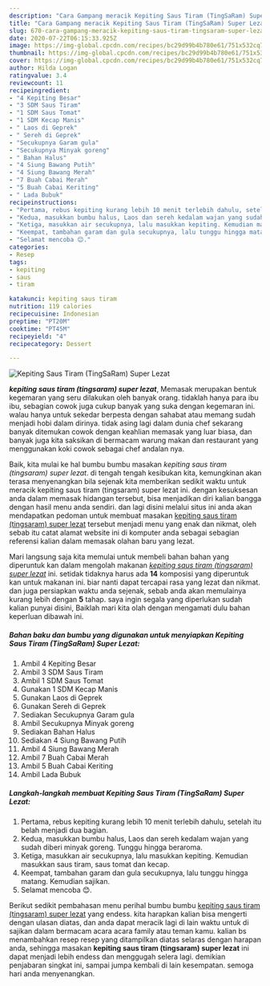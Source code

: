 ```yaml
---
description: "Cara Gampang meracik Kepiting Saus Tiram (TingSaRam) Super Lezat, Anti Gagal"
title: "Cara Gampang meracik Kepiting Saus Tiram (TingSaRam) Super Lezat, Anti Gagal"
slug: 670-cara-gampang-meracik-kepiting-saus-tiram-tingsaram-super-lezat-anti-gagal
date: 2020-07-22T06:15:33.925Z
image: https://img-global.cpcdn.com/recipes/bc29d99b4b780e61/751x532cq70/kepiting-saus-tiram-tingsaram-super-lezat-foto-resep-utama.jpg
thumbnail: https://img-global.cpcdn.com/recipes/bc29d99b4b780e61/751x532cq70/kepiting-saus-tiram-tingsaram-super-lezat-foto-resep-utama.jpg
cover: https://img-global.cpcdn.com/recipes/bc29d99b4b780e61/751x532cq70/kepiting-saus-tiram-tingsaram-super-lezat-foto-resep-utama.jpg
author: Hilda Logan
ratingvalue: 3.4
reviewcount: 11
recipeingredient:
- "4 Kepiting Besar"
- "3 SDM Saus Tiram"
- "1 SDM Saus Tomat"
- "1 SDM Kecap Manis"
- " Laos di Geprek"
- " Sereh di Geprek"
- "Secukupnya Garam gula"
- "Secukupnya Minyak goreng"
- " Bahan Halus"
- "4 Siung Bawang Putih"
- "4 Siung Bawang Merah"
- "7 Buah Cabai Merah"
- "5 Buah Cabai Keriting"
- " Lada Bubuk"
recipeinstructions:
- "Pertama, rebus kepiting kurang lebih 10 menit terlebih dahulu, setelah itu belah menjadi dua bagian."
- "Kedua, masukkan bumbu halus, Laos dan sereh kedalam wajan yang sudah diberi minyak goreng. Tunggu hingga beraroma."
- "Ketiga, masukkan air secukupnya, lalu masukkan kepiting. Kemudian masukkan saus tiram, saus tomat dan kecap."
- "Keempat, tambahan garam dan gula secukupnya, lalu tunggu hingga matang. Kemudian sajikan."
- "Selamat mencoba 😊."
categories:
- Resep
tags:
- kepiting
- saus
- tiram

katakunci: kepiting saus tiram 
nutrition: 119 calories
recipecuisine: Indonesian
preptime: "PT20M"
cooktime: "PT45M"
recipeyield: "4"
recipecategory: Dessert

---
```



![Kepiting Saus Tiram (TingSaRam) Super Lezat](https://img-global.cpcdn.com/recipes/bc29d99b4b780e61/751x532cq70/kepiting-saus-tiram-tingsaram-super-lezat-foto-resep-utama.jpg)

<b><i>kepiting saus tiram (tingsaram) super lezat</i></b>, Memasak merupakan bentuk kegemaran yang seru dilakukan oleh banyak orang. tidaklah hanya para ibu ibu, sebagian cowok juga cukup banyak yang suka dengan kegemaran ini. walau hanya untuk sekedar berpesta dengan sahabat atau memang sudah menjadi hobi dalam dirinya. tidak asing lagi dalam dunia chef sekarang banyak ditemukan cowok dengan keahlian memasak yang luar biasa, dan banyak juga kita saksikan di bermacam warung makan dan restaurant yang menggunakan koki cowok sebagai chef andalan nya.

Baik, kita mulai ke hal bumbu bumbu masakan <i>kepiting saus tiram (tingsaram) super lezat</i>. di tengah tengah kesibukan kita, kemungkinan akan terasa menyenangkan bila sejenak kita memberikan sedikit waktu untuk meracik kepiting saus tiram (tingsaram) super lezat ini. dengan kesuksesan anda dalam memasak hidangan tersebut, bisa menjadikan diri kalian bangga dengan hasil menu anda sendiri. dan lagi disini melalui situs ini anda akan mendapatkan pedoman untuk membuat masakan <u>kepiting saus tiram (tingsaram) super lezat</u> tersebut menjadi menu yang enak dan nikmat, oleh sebab itu catat alamat website ini di komputer anda sebagai sebagian referensi kalian dalam memasak olahan baru yang lezat.




Mari langsung saja kita memulai untuk membeli bahan bahan yang diperuntuk kan dalam mengolah makanan <u><i>kepiting saus tiram (tingsaram) super lezat</i></u> ini. setidak tidaknya harus ada <b>14</b> komposisi yang diperuntuk kan untuk makanan ini. biar nanti dapat tercapai rasa yang lezat dan nikmat. dan juga persiapkan waktu anda sejenak, sebab anda akan memulainya kurang lebih dengan <b>5</b> tahap. saya ingin segala yang diperlukan sudah kalian punyai disini, Baiklah mari kita olah dengan mengamati dulu bahan keperluan dibawah ini.

<!--inarticleads1-->

##### Bahan baku dan bumbu yang digunakan untuk menyiapkan Kepiting Saus Tiram (TingSaRam) Super Lezat:

1. Ambil 4 Kepiting Besar
1. Ambil 3 SDM Saus Tiram
1. Ambil 1 SDM Saus Tomat
1. Gunakan 1 SDM Kecap Manis
1. Gunakan  Laos di Geprek
1. Gunakan  Sereh di Geprek
1. Sediakan Secukupnya Garam gula
1. Ambil Secukupnya Minyak goreng
1. Sediakan  Bahan Halus
1. Sediakan 4 Siung Bawang Putih
1. Ambil 4 Siung Bawang Merah
1. Ambil 7 Buah Cabai Merah
1. Ambil 5 Buah Cabai Keriting
1. Ambil  Lada Bubuk




<!--inarticleads2-->

##### Langkah-langkah membuat Kepiting Saus Tiram (TingSaRam) Super Lezat:

1. Pertama, rebus kepiting kurang lebih 10 menit terlebih dahulu, setelah itu belah menjadi dua bagian.
1. Kedua, masukkan bumbu halus, Laos dan sereh kedalam wajan yang sudah diberi minyak goreng. Tunggu hingga beraroma.
1. Ketiga, masukkan air secukupnya, lalu masukkan kepiting. Kemudian masukkan saus tiram, saus tomat dan kecap.
1. Keempat, tambahan garam dan gula secukupnya, lalu tunggu hingga matang. Kemudian sajikan.
1. Selamat mencoba 😊.




Berikut sedikit pembahasan menu perihal bumbu bumbu <u>kepiting saus tiram (tingsaram) super lezat</u> yang endess. kita harapkan kalian bisa mengerti dengan ulasan diatas, dan anda dapat meracik lagi di lain waktu untuk di sajikan dalam bermacam acara acara family atau teman kamu. kalian bs menambahkan resep resep yang ditampilkan diatas selaras dengan harapan anda, sehingga masakan <b>kepiting saus tiram (tingsaram) super lezat</b> ini dapat menjadi lebih endess dan menggugah selera lagi. demikian penjabaran singkat ini, sampai jumpa kembali di lain kesempatan. semoga hari anda menyenangkan.
